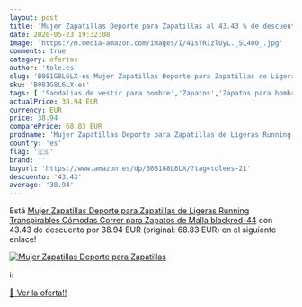 ```yaml
---
layout: post
title: 'Mujer Zapatillas Deporte para Zapatillas al 43.43 % de descuento'
date: 2020-05-23 19:32:08
image: 'https://m.media-amazon.com/images/I/41sYR1zlUyL._SL400_.jpg'
comments: true
category: ofertas
author: 'tole.es'
slug: 'B081G8L6LX-es Mujer Zapatillas Deporte para Zapatillas de Ligeras...'
sku: 'B081G8L6LX-es'
tags: [ 'Sandalias de vestir para hombre','Zapatos','Zapatos para hombre','Zapatos y complementos','zapatos', ]
actualPrice: 38.94 EUR
currency: EUR
price: 38.94
comparePrice: 68.83 EUR
prodname: 'Mujer Zapatillas Deporte para Zapatillas de Ligeras Running Transpirables Cómodas Correr para Zapatos de Malla blackred-44'
country: 'es'
flag: '🇪🇸'
brand: ''
buyurl: 'https://www.amazon.es/dp/B081G8L6LX/?tag=tolees-21'
descuento: '43.43'
average: '38.94'
---
```


Está [Mujer Zapatillas Deporte para Zapatillas de Ligeras Running Transpirables Cómodas Correr para Zapatos de Malla blackred-44](https://www.amazon.es/dp/B081G8L6LX/?tag=tolees-21) con 43.43 de descuento por 38.94 EUR (original: 68.83 EUR) en el siguiente enlace!

[![Mujer Zapatillas Deporte para Zapatillas](https://m.media-amazon.com/images/I/41sYR1zlUyL._SL400_.jpg)](https://www.amazon.es/dp/B081G8L6LX/?tag=tolees-21)

ℹ️:


[🛒 Ver la oferta!!](https://www.amazon.es/dp/B081G8L6LX/?tag=tolees-21)
